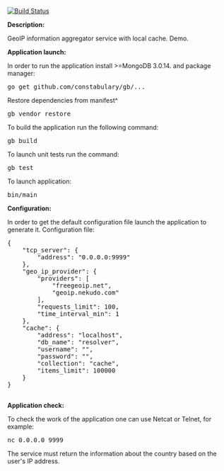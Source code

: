 [![Build Status](https://travis-ci.org/BaxZzZz/country-resolver.svg?branch=master)](https://travis-ci.org/BaxZzZz/country-resolver) 

**Description:**

GeoIP information aggregator service with local cache. Demo.

**Application launch:**

In order to run the application install >=MongoDB 3.0.14. and package manager:

<pre>
go get github.com/constabulary/gb/...
</pre>

Restore dependencies from manifest^

<pre>
gb vendor restore
</pre>

To build the application run the following command:

<pre>
gb build
</pre>

To launch unit tests run the command: 

<pre>
gb test
</pre>

To launch application:

<pre>
bin/main
</pre>

**Configuration:**

In order to get the default configuration file launch the application to generate it. Configuration file:

<pre>
{
    "tcp_server": {
        "address": "0.0.0.0:9999"
    },
    "geo_ip_provider": {
        "providers": [
            "freegeoip.net",
            "geoip.nekudo.com"
        ],
        "requests_limit": 100,
        "time_interval_min": 1
    },
    "cache": {
        "address": "localhost",
        "db_name": "resolver",
        "username": "",
        "password": "",
        "collection": "cache",
        "items_limit": 100000
    }
}

</pre>

**Application check:**

To check the work of the application one can use Netcat or Telnet, for example:

<pre>
nc 0.0.0.0 9999
</pre>

The service must return the information about the country based on the user's IP address.

